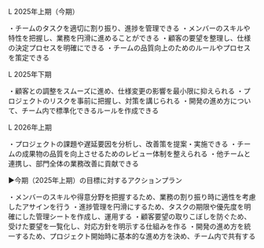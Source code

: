 
L 2025年上期（今期）

・チームのタスクを適切に割り振り、進捗を管理できる
・メンバーのスキルや特性を把握し、業務を円滑に進めることができる
・顧客の要望を整理し、仕様の決定プロセスを明確にできる
・チームの品質向上のためのルールやプロセスを策定できる

L 2025年下期

・顧客との調整をスムーズに進め、仕様変更の影響を最小限に抑えられる
・プロジェクトのリスクを事前に把握し、対策を講じられる
・開発の進め方について、チーム内で標準化できるルールを作成できる

L 2026年上期

・プロジェクトの課題や遅延要因を分析し、改善策を提案・実施できる
・チームの成果物の品質を向上させるためのレビュー体制を整えられる
・他チームと連携し、部門全体の業務改善に貢献できる

▶️今期（2025年上期）の目標に対するアクションプラン

・メンバーのスキルや得意分野を把握するため、業務の割り振り時に適性を考慮したアサインを行う
・進捗管理を円滑にするため、タスクの期限や優先度を明確にした管理シートを作成し、運用する
・顧客要望の取りこぼしを防ぐため、受けた要望を一覧化し、対応方針を明示する仕組みを作る
・開発の進め方を統一するため、プロジェクト開始時に基本的な進め方を決め、チーム内で共有する
